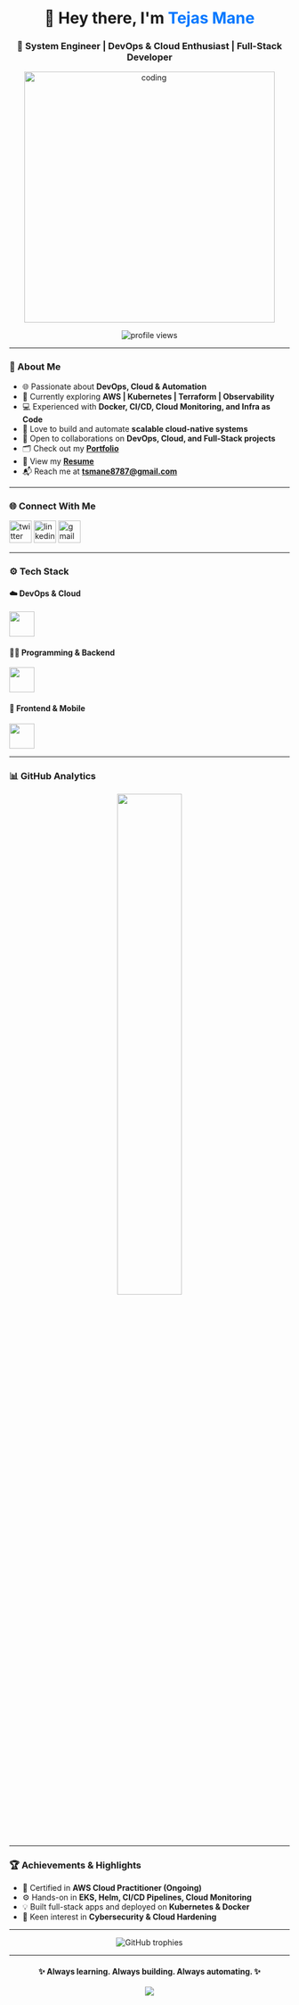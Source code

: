 <h1 align="center">👋 Hey there, I'm <span style="color:#0078ff;">Tejas Mane</span></h1>
<h3 align="center">🚀 System Engineer | DevOps & Cloud Enthusiast | Full-Stack Developer</h3>

<p align="center">
  <img src="https://cdn.dribbble.com/users/5690231/screenshots/16191500/media/4fbd0ec22f13a3521bb37cc5fe8b1cb3.gif" alt="coding" width="450"/>
</p>

<p align="center">
  <img src="https://komarev.com/ghpvc/?username=iamtejas23&label=Profile%20Views&color=brightgreen&style=for-the-badge" alt="profile views" />
</p>

---

### 🌱 About Me

- 🌐 Passionate about **DevOps, Cloud & Automation**
- 🧠 Currently exploring **AWS | Kubernetes | Terraform | Observability**
- 💻 Experienced with **Docker, CI/CD, Cloud Monitoring, and Infra as Code**
- 🚀 Love to build and automate **scalable cloud-native systems**
- 🧩 Open to collaborations on **DevOps, Cloud, and Full-Stack projects**
- 🗂️ Check out my **[Portfolio](https://tejasmane.netlify.app/)**
- 📄 View my **[Resume](https://tejasmane.netlify.app/assets/Tejas.pdf)**
- 📬 Reach me at **tsmane8787@gmail.com**

---

### 🌐 Connect With Me
<p align="left">
  <a href="https://twitter.com/iamtejas23" target="_blank"><img src="https://skillicons.dev/icons?i=twitter" alt="twitter" height="40"/></a>
  <a href="https://linkedin.com/in/tejas-mane-9621221b4" target="_blank"><img src="https://skillicons.dev/icons?i=linkedin" alt="linkedin" height="40"/></a>
  <a href="mailto:tsmane8787@gmail.com" target="_blank"><img src="https://skillicons.dev/icons?i=gmail" alt="gmail" height="40"/></a>
</p>

---

### ⚙️ Tech Stack

#### ☁️ DevOps & Cloud
<p align="left">
  <img src="https://skillicons.dev/icons?i=aws,docker,kubernetes,terraform,linux,prometheus,grafana,bash" height="45"/>
</p>

#### 🧑‍💻 Programming & Backend
<p align="left">
  <img src="https://skillicons.dev/icons?i=python,nodejs,php,mysql,postgresql" height="45"/>
</p>

#### 🎨 Frontend & Mobile
<p align="left">
  <img src="https://skillicons.dev/icons?i=react,angular,vue,js,ts,html,css" height="45"/>
</p>

---

### 📊 GitHub Analytics


<p align="center">
  <img width="48%" src="https://github-readme-stats.vercel.app/api/top-langs/?username=iamtejas23&layout=compact&theme=tokyonight" />
</p>

---

### 🏆 Achievements & Highlights
- 🥇 Certified in **AWS Cloud Practitioner (Ongoing)**
- ⚙️ Hands-on in **EKS, Helm, CI/CD Pipelines, Cloud Monitoring**
- 💡 Built full-stack apps and deployed on **Kubernetes & Docker**
- 🔐 Keen interest in **Cybersecurity & Cloud Hardening**

---

<p align="center">
  <img src="https://github-profile-trophy.vercel.app/?username=iamtejas23&theme=darkhub&margin-w=15&no-frame=true&row=1" alt="GitHub trophies" />
</p>

---

<h4 align="center">✨ Always learning. Always building. Always automating. ✨</h4>

<p align="center">
  <a href="https://tejasmane.netlify.app/"><img src="https://img.shields.io/badge/🌐%20Visit%20My%20Portfolio-blue?style=for-the-badge" /></a>
</p>
